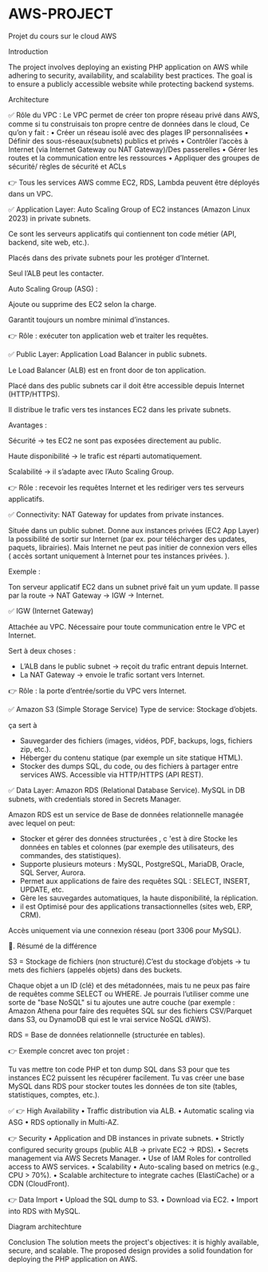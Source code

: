 # AWS-PROJECT
Projet du cours sur le cloud AWS

Introduction

The project involves deploying an existing PHP application on AWS while adhering to security, availability, and scalability best practices. The goal is to ensure a publicly accessible website while protecting backend systems.

Architecture

✅ Rôle du VPC :
Le VPC permet de créer ton propre réseau privé dans AWS, comme si tu construisais ton propre centre de données dans le cloud, 
 Ce qu’on y fait :
 •	Créer un réseau isolé avec des plages IP personnalisées
 •	Définir des sous-réseaux(subnets) publics et privés
 •	Contrôler l’accès à Internet (via Internet Gateway ou NAT Gateway)/Des passerelles
 •	Gérer les routes et la communication entre les ressources
 •	Appliquer des groupes de sécurité/ règles de sécurité et ACLs

👉 Tous les services AWS comme EC2, RDS, Lambda peuvent être déployés dans un VPC.

✅  Application Layer: Auto Scaling Group of EC2 instances (Amazon Linux 2023) in private subnets.


Ce sont les serveurs applicatifs qui contiennent ton code métier (API, backend, site web, etc.).

Placés dans des private subnets pour les protéger d’Internet.

Seul l’ALB peut les contacter.

Auto Scaling Group (ASG) :

Ajoute ou supprime des EC2 selon la charge.

Garantit toujours un nombre minimal d’instances.

👉 Rôle : exécuter ton application web et traiter les requêtes.


✅ 	Public Layer: Application Load Balancer in public subnets.

Le Load Balancer (ALB) est en front door de ton application.

Placé dans des public subnets car il doit être accessible depuis Internet (HTTP/HTTPS).

Il distribue le trafic vers tes instances EC2 dans les private subnets.

Avantages :

Sécurité → tes EC2 ne sont pas exposées directement au public.

Haute disponibilité → le trafic est réparti automatiquement.

Scalabilité → il s’adapte avec l’Auto Scaling Group.

👉 Rôle : recevoir les requêtes Internet et les rediriger vers tes serveurs applicatifs.


✅  	Connectivity: NAT Gateway for updates from private instances.

Située dans un public subnet.
Donne aux instances privées (EC2 App Layer) la possibilité de sortir sur Internet (par ex. pour télécharger des updates, paquets, librairies).
Mais Internet ne peut pas initier de connexion vers elles ( accès sortant uniquement à Internet pour tes instances privées.
).

Exemple :

Ton serveur applicatif EC2 dans un subnet privé fait un yum update.
Il passe par la route → NAT Gateway → IGW → Internet.


✅  IGW (Internet Gateway)

Attachée au VPC.
Nécessaire pour toute communication entre le VPC et Internet.

Sert à deux choses :
- L’ALB dans le public subnet → reçoit du trafic entrant depuis Internet.
- La NAT Gateway → envoie le trafic sortant vers Internet.

👉 Rôle : la porte d’entrée/sortie du VPC vers Internet.



✅  Amazon S3 (Simple Storage Service)  Type de service: Stockage d’objets.

ça sert à
- Sauvegarder des fichiers (images, vidéos, PDF, backups, logs, fichiers zip, etc.).
- Héberger du contenu statique (par exemple un site statique HTML).
- Stocker des dumps SQL, du code, ou des fichiers à partager entre services AWS.
Accessible via HTTP/HTTPS (API REST).

✅  Data Layer: Amazon RDS (Relational Database Service). MySQL in DB subnets, with credentials stored in Secrets Manager.
  
Amazon RDS est un service de Base de données relationnelle managée avec lequel on peut:
- Stocker et gérer des données structurées , c 'est à dire Stocke les données en tables et colonnes (par exemple des utilisateurs, des commandes, des statistiques).
- Supporte plusieurs moteurs : MySQL, PostgreSQL, MariaDB, Oracle, SQL Server, Aurora.
- Permet aux applications  de faire des requêtes SQL : SELECT, INSERT, UPDATE, etc.
- Gère les sauvegardes automatiques, la haute disponibilité, la réplication.
- il est Optimisé pour des applications transactionnelles (sites web, ERP, CRM).

 Accès uniquement via une connexion réseau (port 3306 pour MySQL).



🔹. Résumé de la différence

S3 = Stockage de fichiers (non structuré).C’est du stockage d’objets → tu mets des fichiers (appelés objets) dans des buckets.

Chaque objet a un ID (clé) et des métadonnées, mais tu ne peux pas faire de requêtes comme SELECT ou WHERE.
Je pourrais l’utiliser comme une sorte de "base NoSQL" si tu ajoutes une autre couche (par exemple : Amazon Athena pour faire des requêtes SQL sur des fichiers CSV/Parquet dans S3, ou DynamoDB qui est le vrai service NoSQL d’AWS).

RDS = Base de données relationnelle (structurée en tables).

👉 Exemple concret avec ton projet :

Tu vas mettre ton code PHP et ton dump SQL dans S3 pour que tes instances EC2 puissent les récupérer facilement.
Tu vas créer une base MySQL dans RDS pour stocker toutes les données de ton site (tables, statistiques, comptes, etc.).



✅
👉 High Availability
•	Traffic distribution via ALB.
•	Automatic scaling via ASG
•	RDS optionally in Multi-AZ.

👉 Security
•	Application and DB instances in private subnets.
•	Strictly configured security groups (public ALB → private EC2 → RDS).
•	Secrets management via AWS Secrets Manager.
•	Use of IAM Roles for controlled access to AWS services.
•	Scalability
•	Auto-scaling based on metrics (e.g., CPU > 70%).
•	Scalable architecture to integrate caches (ElastiCache) or a CDN (CloudFront).


👉 Data Import
•	Upload the SQL dump to S3.
•	Download via EC2.
•	Import into RDS with MySQL.

Diagram architechture


Conclusion
The solution meets the project's objectives: it is highly available, secure, and scalable. The proposed design provides a solid foundation for deploying the PHP application on AWS.
